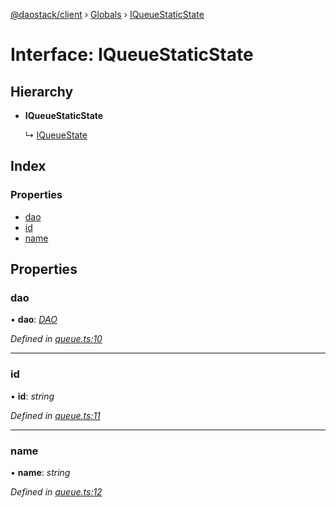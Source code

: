 [@daostack/client](../README.md) › [Globals](../globals.md) › [IQueueStaticState](iqueuestaticstate.md)

# Interface: IQueueStaticState

## Hierarchy

* **IQueueStaticState**

  ↳ [IQueueState](iqueuestate.md)

## Index

### Properties

* [dao](iqueuestaticstate.md#dao)
* [id](iqueuestaticstate.md#id)
* [name](iqueuestaticstate.md#name)

## Properties

###  dao

• **dao**: *[DAO](../classes/dao.md)*

*Defined in [queue.ts:10](https://github.com/daostack/client/blob/18967ff/src/queue.ts#L10)*

___

###  id

• **id**: *string*

*Defined in [queue.ts:11](https://github.com/daostack/client/blob/18967ff/src/queue.ts#L11)*

___

###  name

• **name**: *string*

*Defined in [queue.ts:12](https://github.com/daostack/client/blob/18967ff/src/queue.ts#L12)*
